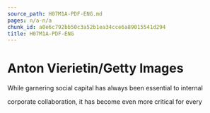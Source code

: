 ```yaml
---
source_path: H07M1A-PDF-ENG.md
pages: n/a-n/a
chunk_id: a0e6c792bb50c3a52b1ea34cce6a89015541d294
title: H07M1A-PDF-ENG
---
```

# Anton Vierietin/Getty Images

While garnering social capital has always been essential to internal

corporate collaboration, it has become even more critical for every
